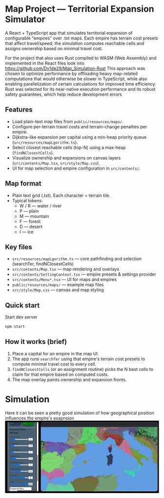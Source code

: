 # Map Project — Territorial Expansion Simulator

A React + TypeScript app that simulates territorial expansion of configurable "empires" over .txt maps. Each empire has terrain cost presets that affect travel/speed; the simulation computes reachable cells and assigns ownership based on minimal travel cost.

For the project that also uses Rust compiled to WASM (Web Assembly) and implemented in the React files look into https://github.com/Dv1de29/Map_Simulation-Rust
This approach was chosen to optimize performance by offloading heavy map-related computations that would otherwise be slower in TypeScript, while also enabling parallelization of certain calculations for improved time efficiency. Rust was selected for its near-native execution performance and its robust safety guarantees, which help reduce development errors


## Features
- Load plain-text map files from `public/resources/maps/`.
- Configure per-terrain travel costs and terrain-change penalties per empire.
- Dijkstra-like expansion per capital using a min-heap priority queue (`src/resources/mapLgorithm.ts`).
- Select closest reachable cells (top-N) using a max-heap (`findNClosestCells`).
- Visualize ownership and expansions on canvas layers (`src/contents/Map.tsx`, `src/style/Map.css`).
- UI for map selection and empire configuration in `src/contents/`.

## Map format
- Plain text grid (.txt). Each character = terrain tile.
- Typical tokens:
  - W / R — water / river
  - P — plain
  - M — mountain
  - F — forest
  - D — desert
  - I — ice

## Key files
- `src/resources/mapLgorithm.ts` — core pathfinding and selection (searchTer, findNClosestCells)
- `src/contents/Map.tsx` — map rendering and overlays
- `src/contents/SettingContext.tsx` — empire presets & settings provider
- `src/contents/Menu*.tsx` — UI for maps and empires
- `public/resources/maps/` — example map files
- `src/style/Map.css` — canvas and map styling

## Quick start
Start dev server
```sh
npm start
```


## How it works (brief)
1. Place a capital for an empire in the map UI.
2. The app runs `searchTer` using that empire's terrain cost presets to compute minimal travel cost to every cell.
3. `findNClosestCells` (or an assignment routine) picks the N best cells to claim for that empire based on computed costs.
4. The map overlay paints ownership and expansion fronts.

# Simulation
Here it can be seen a pretty good simulation of how geographical position influences the empire's exapnsion
![Game Example](public/screenshots/demonstration_image.png)
